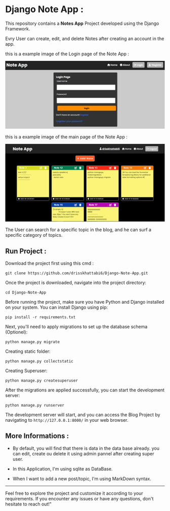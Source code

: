 # Django Note App :


This repository contains a **Notes App** Project developed using the Django Framework.

Evry User can create, edit, and delete Notes after creating an account in the app.

this is a example image of the Login page of the Note App : 

![Note App Login Page](img2.png)

this is a example image of the main page of the Note App : 

![Note App Main Page](img1.png)

The User can search for a specific topic in the blog, and he can surf a specific category of topics.


## Run Project : 

Download the project first using this cmd :

```
git clone https://github.com/drisskhattabi6/Django-Note-App.git
```

Once the project is downloaded, navigate into the project directory:

```
cd Django-Note-App
```

Before running the project, make sure you have Python and Django installed on your system. You can install Django using pip:

```
pip install -r requirements.txt
```

Next, you'll need to apply migrations to set up the database schema (Optionel):

```
python manage.py migrate
```

Creating static folder:

```
python manage.py collectstatic
```

Creating Superuser:

```
python manage.py createsuperuser
```

After the migrations are applied successfully, you can start the development server:

```
python manage.py runserver
```

The development server will start, and you can access the Blog Project by navigating to `http://127.0.0.1:8000/` in your web browser.

## More Informations :

- By default, you will find that there is data in the data base already. you can edit, create ou delete it using admin pannel after creating super user.

- In this Application, I'm using sqlite as DataBase.

- When I want to add a new post/topic, I'm using MarkDown syntax.
  
------

Feel free to explore the project and customize it according to your requirements. If you encounter any issues or have any questions, don't hesitate to reach out!"
